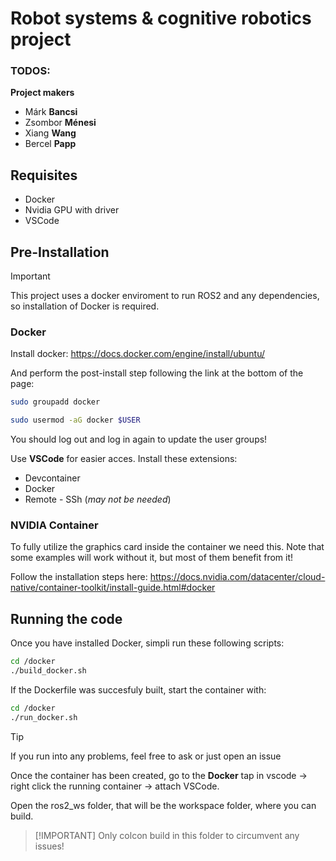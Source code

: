 # Robot systems & cognitive robotics project

### TODOS:

**Project makers**
- Márk **Bancsi**
- Zsombor **Ménesi**
- Xiang **Wang**
- Bercel **Papp**

## Requisites
- Docker
- Nvidia GPU with driver
- VSCode

## Pre-Installation 

>[!IMPORTANT]
>This project uses a docker enviroment to run ROS2 and any dependencies, so installation of Docker is required.

### Docker

Install docker: https://docs.docker.com/engine/install/ubuntu/

And perform the post-install step following the link at the bottom of the page:

```bash
sudo groupadd docker
```

```bash
sudo usermod -aG docker $USER
```
You should log out and log in again to update the user groups!

Use **VSCode** for easier acces. Install these extensions:
- Devcontainer
- Docker
- Remote - SSh (*may not be needed*)

### NVIDIA Container

To fully utilize the graphics card inside the container we need this. Note that some examples will work without it, but most of them benefit from it!

Follow the installation steps here:
https://docs.nvidia.com/datacenter/cloud-native/container-toolkit/install-guide.html#docker


## Running the code

Once you have installed Docker, simpli run these following scripts:

```bash
cd /docker
./build_docker.sh
```

If the Dockerfile was succesfuly built, start the container with:

```bash
cd /docker
./run_docker.sh
```

>[!TIP]
>If you run into any problems, feel free to ask or just open an issue

Once the container has been created, go to the **Docker** tap in vscode -> right click the running container -> attach VSCode.

Open the ros2_ws folder, that will be the workspace folder, where you can build.
>[!IMPORTANT] Only colcon build in this folder to circumvent any issues!